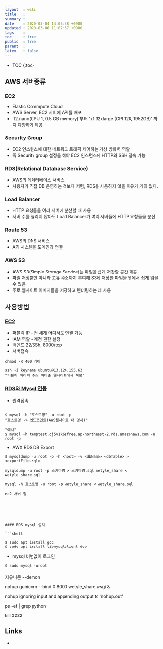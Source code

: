 ```yaml
---
layout  : wiki
title   : 
summary : 
date    : 2020-03-04 14:05:38 +0900
updated : 2020-03-06 11:07:57 +0900
tags    : 
toc     : true
public  : true
parent  : 
latex   : false
---
```

* TOC
{:toc}

## AWS 서버종류

### EC2

- Elastic Commpute Cloud
- AWS Server, EC2 서버에 API를 배포
- 't2.nano(CPU 1, 0.5 GB memory)'부터 'x1.32xlarge (CPI 128, 1952GB)' 까지 다양하게 제공

### Security Group

- EC2 인스턴스에 대한 네트워크 트래픽 제어하는 가상 방화벽 역할
- 즉 Security group 설정을 해야 EC2 인스턴스에 HTTP와 SSH 접속 가능

### RDS(Relational Database Service)

- AWS의 데이터베이스 서비스
- 사용자가 직접 DB 운영하는 것보다 저렴, RDS를 사용하지 않을 이유가 거의 없다.

### Load Balancer

- HTTP 요청들을 여러 서버에 분산할 때 사용
- 서버 수를 늘리지 않아도 Load Balancer가 여러 서버들에 HTTP 요청들을 분산

### Route 53

- AWS의 DNS 서비스
- API 시스템을 도메인과 연결

### AWS S3

- AWS S3(Simple Storage Service)는 파일을 쉽게 저장할 공간 제공
- 파일 저장뿐만 아니라 고유 주소까지 부여해 S3에 저장한 파일을 웹에서 쉽게 읽을 수 있음
- 주로 웹사이트 이미지들을 저장하고 렌더링하는 데 사용

## 사용방법

### [EC2](https://stackoverflow.com/c/wecode/questions/176)
- 퍼블릭 IP - 전 세계 어디서도 연결 가능
- IAM 역할 - 계정 권한 설정
- 백엔드 22/SSh, 8000/tcp
- 서버접속

```shell
chmod -R 400 키이

ssh -i keyname ubuntu@13.124.155.63
"퍼블릭 아이피 주소 아마존 웹사이트에서 복붙"

```

### [RDS와 Mysql 연동](https://stackoverflow.com/c/wecode/questions/172)

- 원격접속

```shell

$ mysql -h "호스트명" -u root -p 
"호스트명 -> 엔드포인트(AWS웹사이트 내 명시)"

"예시"
$ mysql -h temptest.cj5v1k6zfree.ap-northeast-2.rds.amazonaws.com -u root -p
```

- AWX RDS DB Export

```shell
$ mysqldump -u root -p -h <host> -v <dbName> <dbTable> > <exportFile.sql>
```


```shell
mysqldump -u root -p 스키마명 > 스키마명.sql wetyle_share < wetyle_share.sql

mysql -h 호스트명 -u root -p wetyle_share < wetyle_share.sql

ec2 서버 접






#### RDS mysql 설치

```shell

$ sudo apt install gcc
$ sudo apt install libmysqlclient-dev

```

- mysql 비번없이 로그인

```shell
$ sudo mysql -uroot
```


####
지유니콘 --demon

nohup gunicorn --bind 0:8000 wetyle_share.wsgi &

nohup ignoring input and appending output to 'nohup.out'

ps -ef | grep python 

kill 3222

## Links

- [ ](https://yorr.tistory.com/18)

